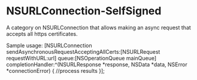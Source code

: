NSURLConnection-SelfSigned
==========================

A category on NSURLConnection that allows making an async request that accepts all https certificates.

Sample usage: 
[NSURLConnection sendAsynchronousRequestAcceptingAllCerts:[NSURLRequest requestWithURL:url] queue:[NSOperationQueue mainQueue] completionHandler:^(NSURLResponse *response, NSData *data, NSError *connectionError) {
  //process results
}];

